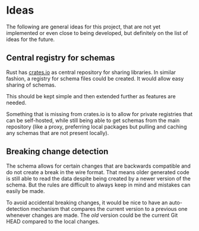 # Ideas

The following are general ideas for this project, that are not yet implemented or even close to being developed, but definitely on the list of ideas for the future.

## Central registry for schemas

Rust has [crates.io](https://crates.io) as central repository for sharing libraries. In similar fashion, a registry for schema files could be created. It would allow easy sharing of schemas.

This should be kept simple and then extended further as features are needed.

Something that is missing from crates.io is to allow for private registries that can be self-hosted, while still being able to get schemas from the main repository (like a proxy, preferring local packages but pulling and caching any schemas that are not present locally).

## Breaking change detection

The schema allows for certain changes that are backwards compatible and do not create a break in the wire format. That means older generated code is still able to read the data despite being created by a newer version of the schema. But the rules are difficult to always keep in mind and mistakes can easily be made.

To avoid accidental breaking changes, it would be nice to have an auto-detection mechanism that compares the current version to a previous one whenever changes are made. The _old_ version could be the current Git HEAD compared to the local changes.
